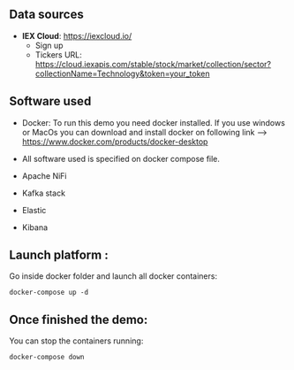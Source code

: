 ## Data sources

* **IEX Cloud**: https://iexcloud.io/
  * Sign up
  * Tickers URL: https://cloud.iexapis.com/stable/stock/market/collection/sector?collectionName=Technology&token=your_token


## Software used 

* Docker:  To run this demo you need docker installed. If you use windows or MacOs you can download and install docker on following link --> https://www.docker.com/products/docker-desktop

* All software used is specified on docker compose file. 

* Apache NiFi
* Kafka stack
* Elastic
* Kibana

## Launch platform :

Go inside docker folder and launch all docker containers:
```
docker-compose up -d 
```

## Once finished the demo:
You can stop the containers running:
```
docker-compose down
```
